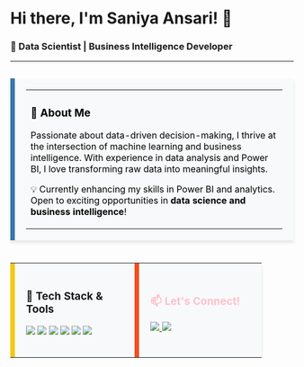 <h1 align="left">Hi there, I'm Saniya Ansari! 👋</h1>
<h3 align="left">🚀 Data Scientist | Business Intelligence Developer</h3>

---

<table align="left" width="100%" style="border-left: 8px solid #3776AB; background-color: #f8f9fa; padding: 20px; color: black; box-shadow: 0px 4px 6px rgba(0, 0, 0, 0.1);">
  <tr>
    <td>
      <h3>🌟 About Me</h3>
      <p>Passionate about data-driven decision-making, I thrive at the intersection of machine learning and business intelligence. With experience in data analysis and Power BI, I love transforming raw data into meaningful insights.</p>
      <p>💡 Currently enhancing my skills in Power BI and analytics. Open to exciting opportunities in <b>data science and business intelligence</b>!</p>
    </td>
  </tr>
</table>

---

<table align="left" width="100%" style="display: flex; justify-content: space-between;">
  <tr>
    <td width="48%" style="border-left: 8px solid #F2C811; background-color: #f8f9fa; padding: 20px; box-shadow: 0px 4px 6px rgba(0, 0, 0, 0.1);">
      <h3 align="left">🚀 Tech Stack & Tools</h3>
      <p align="left">
        <img src="https://img.shields.io/badge/Python-3776AB?style=for-the-badge&logo=python&logoColor=white">
        <img src="https://img.shields.io/badge/SQL-3776AB?style=for-the-badge&logo=postgresql&logoColor=white">
        <img src="https://img.shields.io/badge/Power%20BI-F2C811?style=for-the-badge&logo=powerbi&logoColor=black">
        <img src="https://img.shields.io/badge/Figma-F24E1E?style=for-the-badge&logo=figma&logoColor=white">
        <img src="https://img.shields.io/badge/Excel-217346?style=for-the-badge&logo=microsoft-excel&logoColor=white">
        <img src="https://img.shields.io/badge/Tableau-E97627?style=for-the-badge&logo=tableau&logoColor=white">
      </p>
    </td>
    
  <td width="48%" style="border-left: 8px solid #F24E1E; background-color: #f8f9fa; padding: 20px; color: pink; box-shadow: 0px 4px 6px rgba(0, 0, 0, 0.1);">
      <h3 align="left">📫 Let's Connect!</h3>
      <p align="left">
        <a href="https://www.linkedin.com/in/saniya-ansari/">
          <img src="https://img.shields.io/badge/LinkedIn-3776AB?style=for-the-badge&logo=linkedin&logoColor=white">
        </a>
        <a href="https://medium.com/@saniyaansari">
          <img src="https://img.shields.io/badge/Medium-000000?style=for-the-badge&logo=medium&logoColor=white">
        </a>
      </p>
    </td>
  </tr>
</table>

---
